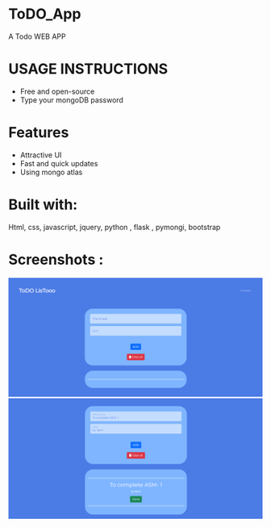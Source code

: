 # ToDO_App
  A Todo WEB APP
  
# USAGE INSTRUCTIONS
  * Free and open-source
  * Type your mongoDB password
   
# Features
  * Attractive UI
  * Fast and quick updates
  * Using mongo atlas

# Built with:
  Html, css, javascript, jquery, python , flask , pymongi, bootstrap
  
# Screenshots :

<img src = 'https://github.com/mharrish7/ToDO_App/blob/main/screenshots/1.png?raw=true' />
<img src = 'https://github.com/mharrish7/ToDO_App/blob/main/screenshots/2.png?raw=true' />









